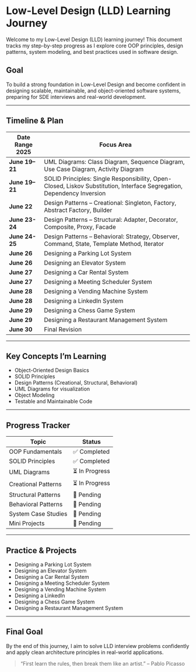# Low-Level Design (LLD) Learning Journey

Welcome to my Low-Level Design (LLD) learning journey! This document tracks my step-by-step progress as I explore core OOP principles, design patterns, system modeling, and best practices used in software design.

## Goal

To build a strong foundation in Low-Level Design and become confident in designing scalable, maintainable, and object-oriented software systems, preparing for SDE interviews and real-world development.

---

## Timeline & Plan

| Date Range 2025       | Focus Area                                                                                                             |
| ---------------- | ---------------------------------------------------------------------------------------------------------------------- |
| **June 19–21**   | UML Diagrams: Class Diagram, Sequence Diagram, Use Case Diagram, Activity Diagram                                     |
| **June 19–21**   | SOLID Principles: Single Responsibility, Open-Closed, Liskov Substitution, Interface Segregation, Dependency Inversion |
| **June 22**   | Design Patterns – Creational: Singleton, Factory, Abstract Factory, Builder                                           |
| **June 23-24**   | Design Patterns – Structural: Adapter, Decorator, Composite, Proxy, Facade                                             |
| **June 24-25**   | Design Patterns – Behavioral: Strategy, Observer, Command, State, Template Method, Iterator                           |
| **June 26**     | Designing a Parking Lot System                                                                                         |
| **June 26**        | Designing an Elevator System                                                                                           |
| **June 27**        | Designing a Car Rental System                                                                                          |
| **June 27**        | Designing a Meeting Scheduler System                                                                                   |
| **June 28**        | Designing a Vending Machine System                                                                                     |
| **June 28**        | Designing a LinkedIn System                                                                                            |
| **June 29**        | Designing a Chess Game System                                                                                          |
| **June 29**        | Designing a Restaurant Management System                                                                               |
| **June 30**   | Final Revision                                                              |

---

## Key Concepts I’m Learning

* Object-Oriented Design Basics  
* SOLID Principles  
* Design Patterns (Creational, Structural, Behavioral)  
* UML Diagrams for visualization  
* Object Modeling  
* Testable and Maintainable Code  

---

## Progress Tracker

| Topic               | Status        |
| ------------------- | ------------- |
| OOP Fundamentals    | ✅ Completed   |
| SOLID Principles    | ✅ Completed   |
| UML Diagrams        | ⏳ In Progress |
| Creational Patterns | ⏳ In Progress |
| Structural Patterns | 🔲 Pending     |
| Behavioral Patterns | 🔲 Pending     |
| System Case Studies | 🔲 Pending     |
| Mini Projects       | 🔲 Pending     |

---

## Practice & Projects

* Designing a Parking Lot System  
* Designing an Elevator System  
* Designing a Car Rental System  
* Designing a Meeting Scheduler System  
* Designing a Vending Machine System  
* Designing a LinkedIn  
* Designing a Chess Game System  
* Designing a Restaurant Management System  

---

## Final Goal

By the end of this journey, I aim to solve LLD interview problems confidently and apply clean architecture principles in real-world applications.

> “First learn the rules, then break them like an artist.” – Pablo Picasso
